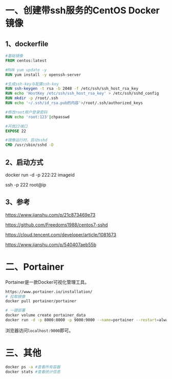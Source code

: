 # 一、创建带ssh服务的CentOS Docker镜像

## 1、dockerfile

```dockerfile
#基础镜像
FROM centos:latest

#RUN yum update -y
RUN yum install -y openssh-server

#生成ssh-key与配置ssh-key
RUN ssh-keygen -t rsa -b 2048 -f /etc/ssh/ssh_host_rsa_key
RUN echo 'HostKey /etc/ssh/ssh_host_rsa_key' > /etc/ssh/sshd_config
RUN mkdir -p /root/.ssh
RUN echo '~/.ssh/id_rsa.pub的内容'>/root/.ssh/authorized_keys

#修改root用户登录密码
RUN echo 'root:123'|chpasswd

#开放22端口
EXPOSE 22

#镜像运行时，启动sshd
CMD /usr/sbin/sshd -D
```

## 2、启动方式

docker run -d -p 222:22 imageid

ssh -p 222 root@ip

## 3、参考

https://www.jianshu.com/p/21c873469e73

https://github.com/Freedoms1988/centos7-sshd

https://cloud.tencent.com/developer/article/1081673

https://www.jianshu.com/p/540407aeb55b

# 二、Portainer

Portainer是一款Docker可视化管理工具。

```bash
https://www.portainer.io/installation/
# 拉取镜像
docker pull portainer/portainer

# 一键部署
docker volume create portainer_data
docker run -d -p 8000:8000 -p 9000:9000 --name=portainer --restart=always -v /var/run/docker.sock:/var/run/docker.sock -v portainer_data:/data portainer/portainer
```

浏览器访问`localhost:9000`即可。

# 三、其他

```bash
docker ps -a #查看所有容器
docker stats #查看统计信息
```

